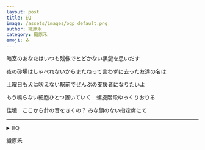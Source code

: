 ```yaml
---
layout: post
title: EQ
image: /assets/images/ogp_default.png
author: 織原禾
category: 織原禾
emoji: ⛪️
---
```


<div class="tanka-area"><div class="tanka">
<p>暗室のあなたはいつも残像でとどかない黒鍵を思いだす</p>

<p>夜の砂場はしゃべれないからまたねって言わずに去った友達の名は</p>

<p>土曜日も犬は吠えない駅前でぜんぶの支援者になりたいよ</p>

<p>もう鳴らない細胞ひとつ置いていく　螺旋階段ゆっくりおりる</p>

<p>佳境　ここから針の音をきくの？ みな顔のない指定席にて </p>

</div></div>

---

<details><summary>EQ</summary>
暗室のあなたはいつも残像でとどかない黒鍵を思いだす<br/>
夜の砂場はしゃべれないからまたねって言わずに去った友達の名は<br/>
土曜日も犬は吠えない駅前でぜんぶの支援者になりたいよ<br/>
もう鳴らない細胞ひとつ置いていく　螺旋階段ゆっくりおりる<br/>
佳境　ここから針の音をきくの？ みな顔のない指定席にて <br/>
<br/>

</details>

織原禾
